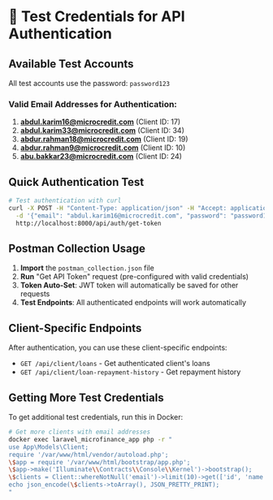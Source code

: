 # 🔐 Test Credentials for API Authentication

## Available Test Accounts

All test accounts use the password: `password123`

### Valid Email Addresses for Authentication:

1. **abdul.karim16@microcredit.com** (Client ID: 17)
2. **abdul.karim33@microcredit.com** (Client ID: 34)
3. **abdur.rahman18@microcredit.com** (Client ID: 19)
4. **abdur.rahman9@microcredit.com** (Client ID: 10)
5. **abu.bakkar23@microcredit.com** (Client ID: 24)

## Quick Authentication Test

```bash
# Test authentication with curl
curl -X POST -H "Content-Type: application/json" -H "Accept: application/json" \
  -d '{"email": "abdul.karim16@microcredit.com", "password": "password123"}' \
  http://localhost:8000/api/auth/get-token
```

## Postman Collection Usage

1. **Import** the `postman_collection.json` file
2. **Run** "Get API Token" request (pre-configured with valid credentials)
3. **Token Auto-Set**: JWT token will automatically be saved for other requests
4. **Test Endpoints**: All authenticated endpoints will work automatically

## Client-Specific Endpoints

After authentication, you can use these client-specific endpoints:

- `GET /api/client/loans` - Get authenticated client's loans
- `GET /api/client/loan-repayment-history` - Get repayment history

## Getting More Test Credentials

To get additional test credentials, run this in Docker:

```bash
# Get more clients with email addresses
docker exec laravel_microfinance_app php -r "
use App\Models\Client;
require '/var/www/html/vendor/autoload.php';
\$app = require '/var/www/html/bootstrap/app.php';
\$app->make('Illuminate\\Contracts\\Console\\Kernel')->bootstrap();
\$clients = Client::whereNotNull('email')->limit(10)->get(['id', 'name', 'email']);
echo json_encode(\$clients->toArray(), JSON_PRETTY_PRINT);
"
```

